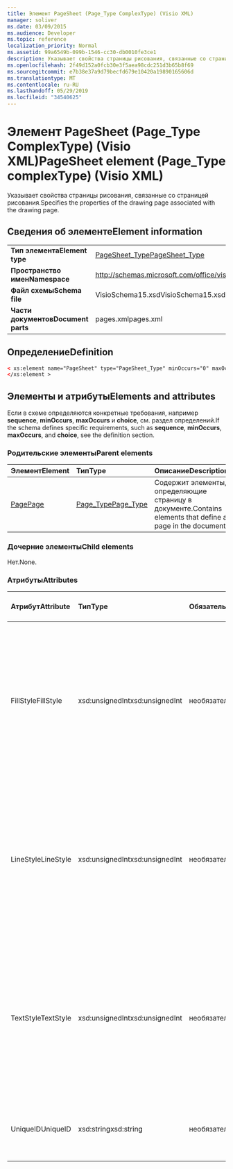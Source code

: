 ```yaml
---
title: Элемент PageSheet (Page_Type ComplexType) (Visio XML)
manager: soliver
ms.date: 03/09/2015
ms.audience: Developer
ms.topic: reference
localization_priority: Normal
ms.assetid: 99a6549b-099b-1546-cc30-db0010fe3ce1
description: Указывает свойства страницы рисования, связанные со страницей рисования.
ms.openlocfilehash: 2f49d152a0fcb30e3f5aea98cdc251d3b65b8f69
ms.sourcegitcommit: e7b38e37a9d79becfd679e10420a19890165606d
ms.translationtype: MT
ms.contentlocale: ru-RU
ms.lasthandoff: 05/29/2019
ms.locfileid: "34540625"
---
```

# <a name="pagesheet-element-page_type-complextype-visio-xml"></a><span data-ttu-id="02089-103">Элемент PageSheet (Page_Type ComplexType) (Visio XML)</span><span class="sxs-lookup"><span data-stu-id="02089-103">PageSheet element (Page_Type complexType) (Visio XML)</span></span>

<span data-ttu-id="02089-104">Указывает свойства страницы рисования, связанные со страницей рисования.</span><span class="sxs-lookup"><span data-stu-id="02089-104">Specifies the properties of the drawing page associated with the drawing page.</span></span>
  
## <a name="element-information"></a><span data-ttu-id="02089-105">Сведения об элементе</span><span class="sxs-lookup"><span data-stu-id="02089-105">Element information</span></span>

|||
|:-----|:-----|
|<span data-ttu-id="02089-106">**Тип элемента**</span><span class="sxs-lookup"><span data-stu-id="02089-106">**Element type**</span></span> <br/> |[<span data-ttu-id="02089-107">PageSheet_Type</span><span class="sxs-lookup"><span data-stu-id="02089-107">PageSheet_Type</span></span>](pagesheet_type-complextypevisio-xml.md) <br/> |
|<span data-ttu-id="02089-108">**Пространство имен**</span><span class="sxs-lookup"><span data-stu-id="02089-108">**Namespace**</span></span> <br/> |http://schemas.microsoft.com/office/visio/2012/main  <br/> |
|<span data-ttu-id="02089-109">**Файл схемы**</span><span class="sxs-lookup"><span data-stu-id="02089-109">**Schema file**</span></span> <br/> |<span data-ttu-id="02089-110">VisioSchema15.xsd</span><span class="sxs-lookup"><span data-stu-id="02089-110">VisioSchema15.xsd</span></span>  <br/> |
|<span data-ttu-id="02089-111">**Части документов**</span><span class="sxs-lookup"><span data-stu-id="02089-111">**Document parts**</span></span> <br/> |<span data-ttu-id="02089-112">pages.xml</span><span class="sxs-lookup"><span data-stu-id="02089-112">pages.xml</span></span>  <br/> |
   
## <a name="definition"></a><span data-ttu-id="02089-113">Определение</span><span class="sxs-lookup"><span data-stu-id="02089-113">Definition</span></span>

```XML
< xs:element name="PageSheet" type="PageSheet_Type" minOccurs="0" maxOccurs="1" >
</xs:element > 
```

## <a name="elements-and-attributes"></a><span data-ttu-id="02089-114">Элементы и атрибуты</span><span class="sxs-lookup"><span data-stu-id="02089-114">Elements and attributes</span></span>

<span data-ttu-id="02089-115">Если в схеме определяются конкретные требования, например **sequence**, **minOccurs**, **maxOccurs** и **choice**, см. раздел определений.</span><span class="sxs-lookup"><span data-stu-id="02089-115">If the schema defines specific requirements, such as **sequence**, **minOccurs**, **maxOccurs**, and **choice**, see the definition section.</span></span> 
  
### <a name="parent-elements"></a><span data-ttu-id="02089-116">Родительские элементы</span><span class="sxs-lookup"><span data-stu-id="02089-116">Parent elements</span></span>

|<span data-ttu-id="02089-117">**Элемент**</span><span class="sxs-lookup"><span data-stu-id="02089-117">**Element**</span></span>|<span data-ttu-id="02089-118">**Тип**</span><span class="sxs-lookup"><span data-stu-id="02089-118">**Type**</span></span>|<span data-ttu-id="02089-119">**Описание**</span><span class="sxs-lookup"><span data-stu-id="02089-119">**Description**</span></span>|
|:-----|:-----|:-----|
|[<span data-ttu-id="02089-120">Page</span><span class="sxs-lookup"><span data-stu-id="02089-120">Page</span></span>](page-element-pages_type-complextypevisio-xml.md) <br/> |[<span data-ttu-id="02089-121">Page_Type</span><span class="sxs-lookup"><span data-stu-id="02089-121">Page_Type</span></span>](page_type-complextypevisio-xml.md) <br/> |<span data-ttu-id="02089-122">Содержит элементы, определяющие страницу в документе.</span><span class="sxs-lookup"><span data-stu-id="02089-122">Contains elements that define a page in the document.</span></span>  <br/> |
   
### <a name="child-elements"></a><span data-ttu-id="02089-123">Дочерние элементы</span><span class="sxs-lookup"><span data-stu-id="02089-123">Child elements</span></span>

<span data-ttu-id="02089-124">Нет.</span><span class="sxs-lookup"><span data-stu-id="02089-124">None.</span></span>
  
### <a name="attributes"></a><span data-ttu-id="02089-125">Атрибуты</span><span class="sxs-lookup"><span data-stu-id="02089-125">Attributes</span></span>

|<span data-ttu-id="02089-126">**Атрибут**</span><span class="sxs-lookup"><span data-stu-id="02089-126">**Attribute**</span></span>|<span data-ttu-id="02089-127">**Тип**</span><span class="sxs-lookup"><span data-stu-id="02089-127">**Type**</span></span>|<span data-ttu-id="02089-128">**Обязательный**</span><span class="sxs-lookup"><span data-stu-id="02089-128">**Required**</span></span>|<span data-ttu-id="02089-129">**Описание**</span><span class="sxs-lookup"><span data-stu-id="02089-129">**Description**</span></span>|<span data-ttu-id="02089-130">**Возможные значения**</span><span class="sxs-lookup"><span data-stu-id="02089-130">**Possible values**</span></span>|
|:-----|:-----|:-----|:-----|:-----|
|<span data-ttu-id="02089-131">FillStyle</span><span class="sxs-lookup"><span data-stu-id="02089-131">FillStyle</span></span>  <br/> |<span data-ttu-id="02089-132">xsd:unsignedInt</span><span class="sxs-lookup"><span data-stu-id="02089-132">xsd:unsignedInt</span></span>  <br/> |<span data-ttu-id="02089-133">необязательный</span><span class="sxs-lookup"><span data-stu-id="02089-133">optional</span></span>  <br/> |<span data-ttu-id="02089-134">Указывает ID листа стилей, из которого можно наследовать форматирование заполнения.</span><span class="sxs-lookup"><span data-stu-id="02089-134">Specifies the ID of the style sheet from which to inherit fill formatting.</span></span> <span data-ttu-id="02089-135">Это должно быть значение атрибута **ID,** связанного с StyleSheet_Type **в** рисунке.</span><span class="sxs-lookup"><span data-stu-id="02089-135">It MUST be the value of the **ID** attribute associated with a **StyleSheet_Type** in the drawing.</span></span>  <br/> |<span data-ttu-id="02089-136">Значения типа xsd:unsignedInt.</span><span class="sxs-lookup"><span data-stu-id="02089-136">Values of the xsd:unsignedInt type.</span></span>  <br/> |
|<span data-ttu-id="02089-137">LineStyle</span><span class="sxs-lookup"><span data-stu-id="02089-137">LineStyle</span></span>  <br/> |<span data-ttu-id="02089-138">xsd:unsignedInt</span><span class="sxs-lookup"><span data-stu-id="02089-138">xsd:unsignedInt</span></span>  <br/> |<span data-ttu-id="02089-139">необязательный</span><span class="sxs-lookup"><span data-stu-id="02089-139">optional</span></span>  <br/> |<span data-ttu-id="02089-140">Указывает ID листа стилей, из которого можно наследовать форматирование строки.</span><span class="sxs-lookup"><span data-stu-id="02089-140">Specifies the ID of the style sheet from which to inherit line formatting.</span></span> <span data-ttu-id="02089-141">Это должно быть значение атрибута **ID,** связанного с StyleSheet_Type **в** рисунке.</span><span class="sxs-lookup"><span data-stu-id="02089-141">It MUST be the value of the **ID** attribute associated with a **StyleSheet_Type** in the drawing.</span></span>  <br/> |<span data-ttu-id="02089-142">Значения типа xsd:unsignedInt.</span><span class="sxs-lookup"><span data-stu-id="02089-142">Values of the xsd:unsignedInt type.</span></span>  <br/> |
|<span data-ttu-id="02089-143">TextStyle</span><span class="sxs-lookup"><span data-stu-id="02089-143">TextStyle</span></span>  <br/> |<span data-ttu-id="02089-144">xsd:unsignedInt</span><span class="sxs-lookup"><span data-stu-id="02089-144">xsd:unsignedInt</span></span>  <br/> |<span data-ttu-id="02089-145">необязательный</span><span class="sxs-lookup"><span data-stu-id="02089-145">optional</span></span>  <br/> |<span data-ttu-id="02089-146">Указывает ID листа стилей, из которого можно наследовать форматирование текста.</span><span class="sxs-lookup"><span data-stu-id="02089-146">Specifies the ID of the style sheet from which to inherit text formatting.</span></span> <span data-ttu-id="02089-147">Это должно быть значение атрибута **ID,** связанного с StyleSheet_Type **в** рисунке.</span><span class="sxs-lookup"><span data-stu-id="02089-147">It MUST be the value of the **ID** attribute associated with a **StyleSheet_Type** in the drawing.</span></span>  <br/> |<span data-ttu-id="02089-148">Значения типа xsd:unsignedInt.</span><span class="sxs-lookup"><span data-stu-id="02089-148">Values of the xsd:unsignedInt type.</span></span>  <br/> |
|<span data-ttu-id="02089-149">UniqueID</span><span class="sxs-lookup"><span data-stu-id="02089-149">UniqueID</span></span>  <br/> |<span data-ttu-id="02089-150">xsd:string</span><span class="sxs-lookup"><span data-stu-id="02089-150">xsd:string</span></span>  <br/> |<span data-ttu-id="02089-151">необязательный</span><span class="sxs-lookup"><span data-stu-id="02089-151">optional</span></span>  <br/> |<span data-ttu-id="02089-152">Уникальный ID элемента в родительском элементе.</span><span class="sxs-lookup"><span data-stu-id="02089-152">The unique ID of the element within its parent element.</span></span>  <br/> |<span data-ttu-id="02089-153">Значения типа xsd:string.</span><span class="sxs-lookup"><span data-stu-id="02089-153">Values of the xsd:string type.</span></span>  <br/> |
   


